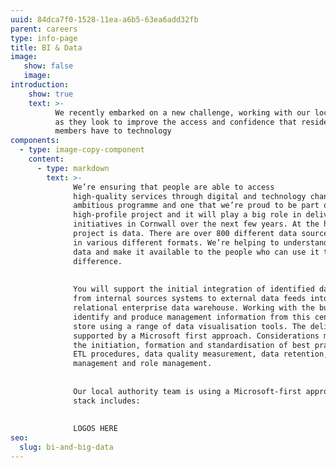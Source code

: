 ```yaml
---
uuid: 84dca7f0-1528-11ea-a6b5-63ea6add32fb
parent: careers
type: info-page
title: BI & Data
image:
   show: false
   image:
introduction:
    show: true
    text: >-
          We recently embarked on a new challenge, working with our local authority
          as they look to improve the access and confidence that residents and
          members have to technology
components:
  - type: image-copy-component
    content:
      - type: markdown
        text: >-
              We’re ensuring that people are able to access
              high-quality services through digital and technology channels. It’s an
              ambitious programme and one that we’re proud to be part of.It’s a
              high-profile project and it will play a big role in delivering key
              initiatives in Cornwall over the next few years. At the heart of the
              project is data. There are over 800 different data sources coming through
              in various different formats. We’re helping to understand and organise the
              data and make it available to the people who can use it to make a
              difference.      
        
        
              You will support the initial integration of identified data sets ranging
              from internal sources systems to external data feeds into a cloud based
              relational enterprise data warehouse. Working with the business to
              identify and produce management information from this centralised data
              store using a range of data visualisation tools. The delivery is primarily
              supported by a Microsoft first approach. Considerations must be given to
              the initiation, formation and standardisation of best practices to support
              ETL procedures, data quality measurement, data retention, master data
              management and role management.
        
        
              Our local authority team is using a Microsoft-first approach and the tech
              stack includes:
        
        
              LOGOS HERE
seo:
  slug: bi-and-big-data
---
```


